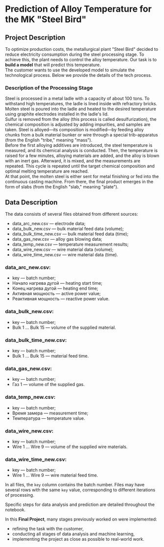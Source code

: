 # Prediction of Alloy Temperature for the MK "Steel Bird"

## Project Description

To optimize production costs, the metallurgical plant "Steel Bird" decided to reduce electricity consumption during the steel processing stage. To achieve this, the plant needs to control the alloy temperature. Our task is to **build a model** that will predict this temperature.  
The customer wants to use the developed model to simulate the technological process. Below we provide the details of the tech process.

### Description of the Processing Stage
Steel is processed in a metal ladle with a capacity of about 100 tons. To withstand high temperatures, the ladle is lined inside with refractory bricks. Molten steel is poured into the ladle and heated to the desired temperature using graphite electrodes installed in the ladle's lid.  
Sulfur is removed from the alloy (this process is called desulfurization), the chemical composition is adjusted by adding impurities, and samples are taken. Steel is alloyed—its composition is modified—by feeding alloy chunks from a bulk material bunker or wire through a special trib-apparatus (from the English "tribe," meaning "mass").  
Before the first alloying additives are introduced, the steel temperature is measured, and its chemical analysis is conducted. Then, the temperature is raised for a few minutes, alloying materials are added, and the alloy is blown with an inert gas. Afterward, it is mixed, and the measurements are repeated. This cycle is repeated until the target chemical composition and optimal melting temperature are reached.  
At that point, the molten steel is either sent for metal finishing or fed into the continuous casting machine. From there, the final product emerges in the form of slabs (from the English "slab," meaning "plate").

## Data Description

The data consists of several files obtained from different sources:  
- data_arc_new.csv — electrode data;
- data_bulk_new.csv — bulk material feed data (volume);
- data_bulk_time_new.csv — bulk material feed data (time);
- data_gas_new.csv — alloy gas blowing data;
- data_temp_new.csv — temperature measurement results;
- data_wire_new.csv — wire material data (volume);
- data_wire_time_new.csv — wire material data (time).

### data_arc_new.csv:  
- key — batch number;
- Начало нагрева дугой — heating start time;
- Конец нагрева дугой  — heating end time;
- Активная мощность — active power value;
- Реактивная мощность — reactive power value.

### data_bulk_new.csv:
- key — batch number;
- Bulk 1 … Bulk 15 — volume of the supplied material.

### data_bulk_time_new.csv: 
- key — batch number;
- Bulk 1 … Bulk 15 — material feed time.

### data_gas_new.csv:
- key — batch number;
- Газ 1 — volume of the supplied gas.

### data_temp_new.csv:
- key — batch number;
- Время замера — measurement time;
- Температура — temperature value.

### data_wire_new.csv:
- key — batch number;
- Wire 1 … Wire 9 — volume of the supplied wire materials.

### data_wire_time_new.csv:  
- key — batch number;
- Wire 1 … Wire 9 — wire material feed time.

In all files, the `key` column contains the batch number. Files may have several rows with the same `key` value, corresponding to different iterations of processing.

Specific steps for data analysis and prediction are detailed throughout the notebook.

In this **Final Project**, many stages previously worked on were implemented:  
- refining the task with the customer,
- conducting all stages of data analysis and machine learning,
- implementing the project as close as possible to real-world work.